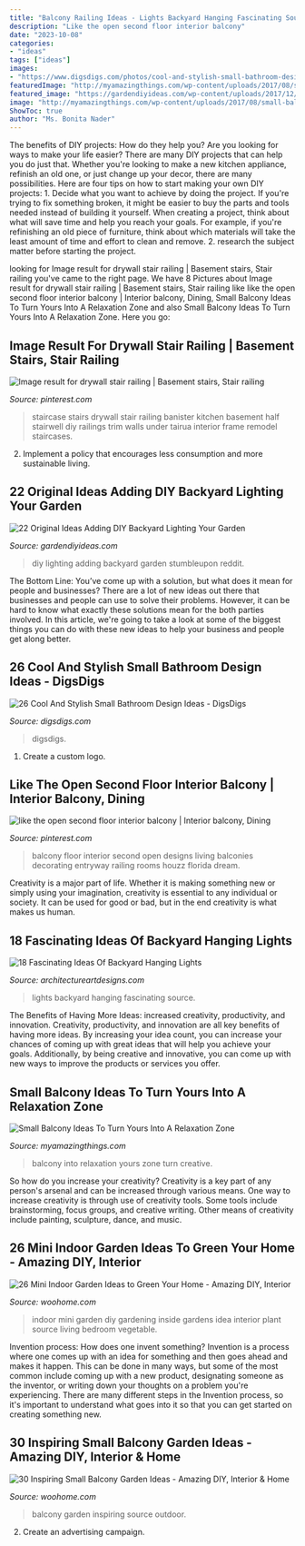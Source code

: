 ```yaml
---
title: "Balcony Railing Ideas - Lights Backyard Hanging Fascinating Source"
description: "Like the open second floor interior balcony"
date: "2023-10-08"
categories:
- "ideas"
tags: ["ideas"]
images:
- "https://www.digsdigs.com/photos/cool-and-stylish-small-bathroom-design-ideas-20-554x828.jpg"
featuredImage: "http://myamazingthings.com/wp-content/uploads/2017/08/small-balcony-ideas-4.jpg"
featured_image: "https://gardendiyideas.com/wp-content/uploads/2017/12/diy-outdoor-lighting-9.jpg"
image: "http://myamazingthings.com/wp-content/uploads/2017/08/small-balcony-ideas-4.jpg"
ShowToc: true
author: "Ms. Bonita Nader"
---
```



The benefits of DIY projects: How do they help you?
Are you looking for ways to make your life easier? There are many DIY projects that can help you do just that. Whether you're looking to make a new kitchen appliance, refinish an old one, or just change up your decor, there are many possibilities. Here are four tips on how to start making your own DIY projects: 1. Decide what you want to achieve by doing the project. If you're trying to fix something broken, it might be easier to buy the parts and tools needed instead of building it yourself. When creating a project, think about what will save time and help you reach your goals. For example, if you're refinishing an old piece of furniture, think about which materials will take the least amount of time and effort to clean and remove. 2. research the subject matter before starting the project.

	

		
looking for Image result for drywall stair railing | Basement stairs, Stair railing you've came to the right page. We have 8 Pictures about Image result for drywall stair railing | Basement stairs, Stair railing like like the open second floor interior balcony | Interior balcony, Dining, Small Balcony Ideas To Turn Yours Into A Relaxation Zone and also Small Balcony Ideas To Turn Yours Into A Relaxation Zone. Here you go:
		
    
## Image Result For Drywall Stair Railing | Basement Stairs, Stair Railing

<img loading=lazy src="https://i.pinimg.com/736x/32/21/32/322132bfc7559b4bc4141365b5816d38.jpg" onerror="this.onerror=null;this.src='https://tse2.mm.bing.net/th?id=OIP.Pu31EbLOstocGwtK4XBN1QHaJ3&amp;pid=15.1';" alt="Image result for drywall stair railing | Basement stairs, Stair railing">

_Source: pinterest.com_

>staircase stairs drywall stair railing banister kitchen basement half stairwell diy railings trim walls under tairua interior frame remodel staircases. 

	

2. Implement a policy that encourages less consumption and more sustainable living. 

    
## 22 Original Ideas Adding DIY Backyard Lighting Your Garden

<img loading=lazy src="https://gardendiyideas.com/wp-content/uploads/2017/12/diy-outdoor-lighting-9.jpg" onerror="this.onerror=null;this.src='https://tse2.mm.bing.net/th?id=OIP.1z1LqQHPHpFXIuNneUObywHaMU&amp;pid=15.1';" alt="22 Original Ideas Adding DIY Backyard Lighting Your Garden">

_Source: gardendiyideas.com_

>diy lighting adding backyard garden stumbleupon reddit. 

	

The Bottom Line: You’ve come up with a solution, but what does it mean for people and businesses?
There are a lot of new ideas out there that businesses and people can use to solve their problems. However, it can be hard to know what exactly these solutions mean for the both parties involved. In this article, we're going to take a look at some of the biggest things you can do with these new ideas to help your business and people get along better.

    
## 26 Cool And Stylish Small Bathroom Design Ideas - DigsDigs

<img loading=lazy src="https://www.digsdigs.com/photos/cool-and-stylish-small-bathroom-design-ideas-20-554x828.jpg" onerror="this.onerror=null;this.src='https://tse2.mm.bing.net/th?id=OIP.cGhVTn5mZTJTT7ryVT9TQAHaLE&amp;pid=15.1';" alt="26 Cool And Stylish Small Bathroom Design Ideas - DigsDigs">

_Source: digsdigs.com_

>digsdigs. 

	

1. Create a custom logo.

    
## Like The Open Second Floor Interior Balcony | Interior Balcony, Dining

<img loading=lazy src="https://i.pinimg.com/736x/f4/0b/1f/f40b1fdc85867ff86324dc521c2b47b6--interior-balcony-floor-design.jpg" onerror="this.onerror=null;this.src='https://tse3.mm.bing.net/th?id=OIP.MugQSEhXaEpua_V4YTWPNAHaLK&amp;pid=15.1';" alt="like the open second floor interior balcony | Interior balcony, Dining">

_Source: pinterest.com_

>balcony floor interior second open designs living balconies decorating entryway railing rooms houzz florida dream. 

	

Creativity is a major part of life. Whether it is making something new or simply using your imagination, creativity is essential to any individual or society. It can be used for good or bad, but in the end creativity is what makes us human.

    
## 18 Fascinating Ideas Of Backyard Hanging Lights

<img loading=lazy src="https://www.architectureartdesigns.com/wp-content/uploads/2016/06/1-64.jpg" onerror="this.onerror=null;this.src='https://tse2.mm.bing.net/th?id=OIP.AHNEKYRGVeYygqjp766EagAAAA&amp;pid=15.1';" alt="18 Fascinating Ideas Of Backyard Hanging Lights">

_Source: architectureartdesigns.com_

>lights backyard hanging fascinating source. 

	

The Benefits of Having More Ideas: increased creativity, productivity, and innovation.
Creativity, productivity, and innovation are all key benefits of having more ideas. By increasing your idea count, you can increase your chances of coming up with great ideas that will help you achieve your goals. Additionally, by being creative and innovative, you can come up with new ways to improve the products or services you offer.

    
## Small Balcony Ideas To Turn Yours Into A Relaxation Zone

<img loading=lazy src="http://myamazingthings.com/wp-content/uploads/2017/08/small-balcony-ideas-4.jpg" onerror="this.onerror=null;this.src='https://tse4.mm.bing.net/th?id=OIP.7Zr1n1zSEKktPr042skX9QHaLA&amp;pid=15.1';" alt="Small Balcony Ideas To Turn Yours Into A Relaxation Zone">

_Source: myamazingthings.com_

>balcony into relaxation yours zone turn creative. 

	

So how do you increase your creativity?
Creativity is a key part of any person's arsenal and can be increased through various means. One way to increase creativity is through use of creativity tools. Some tools include brainstorming, focus groups, and creative writing. Other means of creativity include painting, sculpture, dance, and music.

    
## 26 Mini Indoor Garden Ideas To Green Your Home - Amazing DIY, Interior

<img loading=lazy src="http://www.woohome.com/wp-content/uploads/2014/03/Mini-Indoor-Gardening-25.jpg" onerror="this.onerror=null;this.src='https://tse4.mm.bing.net/th?id=OIP.nZIcHyFdWDpxEEyhYzniHwHaPd&amp;pid=15.1';" alt="26 Mini Indoor Garden Ideas to Green Your Home - Amazing DIY, Interior">

_Source: woohome.com_

>indoor mini garden diy gardening inside gardens idea interior plant source living bedroom vegetable. 

	

Invention process: How does one invent something?
Invention is a process where one comes up with an idea for something and then goes ahead and makes it happen. This can be done in many ways, but some of the most common include coming up with a new product, designating someone as the inventor, or writing down your thoughts on a problem you're experiencing. There are many different steps in the Invention process, so it's important to understand what goes into it so that you can get started on creating something new.

    
## 30 Inspiring Small Balcony Garden Ideas - Amazing DIY, Interior &amp; Home

<img loading=lazy src="http://www.woohome.com/wp-content/uploads/2014/04/Small-Balcony-Garden-ideas-7.jpg" onerror="this.onerror=null;this.src='https://tse1.mm.bing.net/th?id=OIP.5HFEvzhjSjGp8h9a9-AzVgHaLH&amp;pid=15.1';" alt="30 Inspiring Small Balcony Garden Ideas - Amazing DIY, Interior &amp; Home">

_Source: woohome.com_

>balcony garden inspiring source outdoor. 

	

2. Create an advertising campaign.


